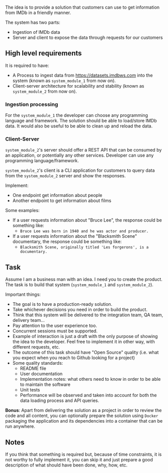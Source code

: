 The idea is to provide a solution that customers can use to get information from IMDb in a friendly manner.

The system has two parts:
- Ingestion of IMDb data
- Server and client to expose the data through requests for our customers

## High level requirements

It is required to have:
- A Process to ingest data from https://datasets.imdbws.com into the system (known as `system_module_1` from now on).
- Client-server architecture for scalability and stability (known as `system_module_2` from now on).

### Ingestion processing

For the `system_module_1` the developer can choose any programming language and framework.
The solution should be able to load/store IMDb data. It would also be useful to be able to clean up and reload the data.

### Client-Server

`system_module_2`'s server should offer a REST API that can be consumed by an application, or potentially any other services. Developer can use any programming language/framework.

`system_module_2`'s client is a CLI application for customers to query data from the `system_module_2` server and show the responses.

Implement:
- One endpoint get information about people
- Another endpoint to get information about films

Some examples:
- If a user requests information about "Bruce Lee", the response could be something like:
    - `Bruce Lee was born in 1940 and he was actor and producer.`
- If a user requests information about the "Blacksmith Scene" documentary, the response could be something like:
    - `Blacksmith Scene, originally titled 'Les forgerons', is a documentary.`

## Task

Assume I am a business man with an idea. I need you to create the product. The task is to build that system (`system_module_1` and `system_module_2`).

Important things:

- The goal is to have a production-ready solution.
- Take whichever decisions you need in order to build the product.
- Think that this system will be delivered to the integration team, QA team, delivery team...
- Pay attention to the user experience too.
- Concurrent sessions must be supported.
- Example of interaction is just a draft with the only purpose of showing the idea to the developer. Feel free to implement it in other way, with different requests, etc.
- The outcome of this task should have "Open Source" quality (i.e. what you expect when you reach to Github looking for a project)
- Some quality standards:
    - README file
    - User documentation
    - Implementation notes: what others need to know in order to be able to maintain the software
    - Unit tests
    - Performance will be observed and taken into account for both the data loading process and API queries.

**Bonus**: Apart from delivering the solution as a project in order to review the code and all content, you can optionally prepare the solution using `Docker` packaging the application and its dependencies into a container that can be run anywhere.

## Notes

If you think that something is required but, because of time constraints, it is not worthy to fully implement it, you can skip it and just prepare a good description of what should have been done, why, how, etc.
